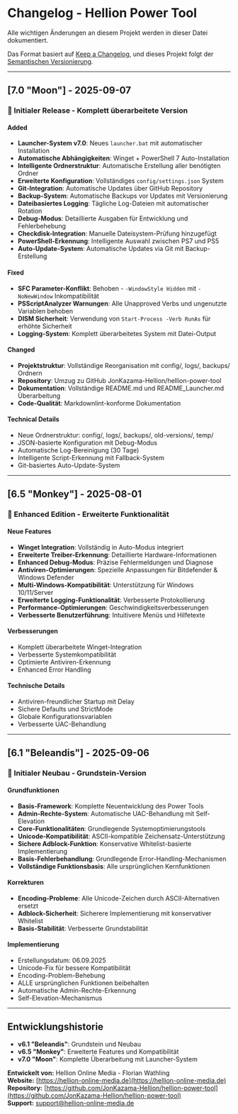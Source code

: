 # Changelog - Hellion Power Tool

Alle wichtigen Änderungen an diesem Projekt werden in dieser Datei dokumentiert.

Das Format basiert auf [Keep a Changelog](https://keepachangelog.com/de/1.0.0/),
und dieses Projekt folgt der [Semantischen Versionierung](https://semver.org/lang/de/).

---

## [7.0 "Moon"] - 2025-09-07

### 🚀 Initialer Release - Komplett überarbeitete Version

#### Added

- **Launcher-System v7.0**: Neues `launcher.bat` mit automatischer Installation
- **Automatische Abhängigkeiten**: Winget + PowerShell 7 Auto-Installation
- **Intelligente Ordnerstruktur**: Automatische Erstellung aller benötigten Ordner
- **Erweiterte Konfiguration**: Vollständiges `config/settings.json` System
- **Git-Integration**: Automatische Updates über GitHub Repository
- **Backup-System**: Automatische Backups vor Updates mit Versionierung
- **Dateibasiertes Logging**: Tägliche Log-Dateien mit automatischer Rotation
- **Debug-Modus**: Detaillierte Ausgaben für Entwicklung und Fehlerbehebung
- **Checkdisk-Integration**: Manuelle Dateisystem-Prüfung hinzugefügt
- **PowerShell-Erkennung**: Intelligente Auswahl zwischen PS7 und PS5
- **Auto-Update-System**: Automatische Updates via Git mit Backup-Erstellung

#### Fixed

- **SFC Parameter-Konflikt**: Behoben - `-WindowStyle Hidden` mit `-NoNewWindow` Inkompatibilität
- **PSScriptAnalyzer Warnungen**: Alle Unapproved Verbs und ungenutzte Variablen behoben
- **DISM Sicherheit**: Verwendung von `Start-Process -Verb RunAs` für erhöhte Sicherheit
- **Logging-System**: Komplett überarbeitetes System mit Datei-Output

#### Changed

- **Projektstruktur**: Vollständige Reorganisation mit config/, logs/, backups/ Ordnern
- **Repository**: Umzug zu GitHub JonKazama-Hellion/hellion-power-tool
- **Dokumentation**: Vollständige README.md und README_Launcher.md Überarbeitung
- **Code-Qualität**: Markdownlint-konforme Dokumentation

#### Technical Details

- Neue Ordnerstruktur: config/, logs/, backups/, old-versions/, temp/
- JSON-basierte Konfiguration mit Debug-Modus
- Automatische Log-Bereinigung (30 Tage)
- Intelligente Script-Erkennung mit Fallback-System
- Git-basiertes Auto-Update-System

---

## [6.5 "Monkey"] - 2025-08-01

### 🐒 Enhanced Edition - Erweiterte Funktionalität

#### Neue Features

- **Winget Integration**: Vollständig in Auto-Modus integriert
- **Erweiterte Treiber-Erkennung**: Detaillierte Hardware-Informationen
- **Enhanced Debug-Modus**: Präzise Fehlermeldungen und Diagnose
- **Antiviren-Optimierungen**: Spezielle Anpassungen für Bitdefender & Windows Defender
- **Multi-Windows-Kompatibilität**: Unterstützung für Windows 10/11/Server
- **Erweiterte Logging-Funktionalität**: Verbesserte Protokollierung
- **Performance-Optimierungen**: Geschwindigkeitsverbesserungen
- **Verbesserte Benutzerführung**: Intuitivere Menüs und Hilfetexte

#### Verbesserungen

- Komplett überarbeitete Winget-Integration
- Verbesserte Systemkompatibilität
- Optimierte Antiviren-Erkennung
- Enhanced Error Handling

#### Technische Details

- Antiviren-freundlicher Startup mit Delay
- Sichere Defaults und StrictMode
- Globale Konfigurationsvariablen
- Verbesserte UAC-Behandlung

---

## [6.1 "Beleandis"] - 2025-09-06  

### 🌟 Initialer Neubau - Grundstein-Version

#### Grundfunktionen

- **Basis-Framework**: Komplette Neuentwicklung des Power Tools
- **Admin-Rechte-System**: Automatische UAC-Behandlung mit Self-Elevation  
- **Core-Funktionalitäten**: Grundlegende Systemoptimierungstools
- **Unicode-Kompatibilität**: ASCII-kompatible Zeichensatz-Unterstützung
- **Sichere Adblock-Funktion**: Konservative Whitelist-basierte Implementierung
- **Basis-Fehlerbehandlung**: Grundlegende Error-Handling-Mechanismen
- **Vollständige Funktionsbasis**: Alle ursprünglichen Kernfunktionen

#### Korrekturen

- **Encoding-Probleme**: Alle Unicode-Zeichen durch ASCII-Alternativen ersetzt
- **Adblock-Sicherheit**: Sicherere Implementierung mit konservativer Whitelist
- **Basis-Stabilität**: Verbesserte Grundstabilität

#### Implementierung

- Erstellungsdatum: 06.09.2025
- Unicode-Fix für bessere Kompatibilität  
- Encoding-Problem-Behebung
- ALLE ursprünglichen Funktionen beibehalten
- Automatische Admin-Rechte-Erkennung
- Self-Elevation-Mechanismus

---

## Entwicklungshistorie

- **v6.1 "Beleandis"**: Grundstein und Neubau
- **v6.5 "Monkey"**: Erweiterte Features und Kompatibilität  
- **v7.0 "Moon"**: Komplette Überarbeitung mit Launcher-System

**Entwickelt von:** Hellion Online Media - Florian Wathling  
**Website:** [https://hellion-online-media.de](https://hellion-online-media.de)  
**Repository:** [https://github.com/JonKazama-Hellion/hellion-power-tool](https://github.com/JonKazama-Hellion/hellion-power-tool)  
**Support:** [support@hellion-online-media.de](mailto:support@hellion-online-media.de)
